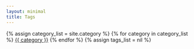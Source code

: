 ```yaml
---
layout: minimal
title: Tags
---
```


<div class="tags">
  {% assign category_list = site.category %}
      {% for category in category_list %}
          <a id = "tag" href="{{site.url}}/category/{{category}}">{{ category }}</a>
      {% endfor %}
  {% assign tags_list = nil %}
</div>